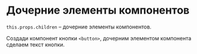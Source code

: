 # Дочерние элементы компонентов
`this.props.children` &ndash; дочерние элементы компонентов.

Создади компонент кнопки `<button>`, дочерним элементом компонента сделаем текст кнопки.
